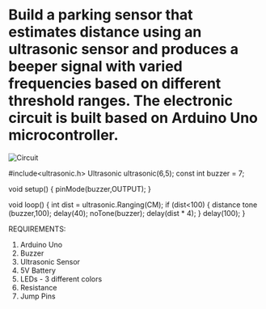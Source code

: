 # Build a parking sensor that estimates distance using an ultrasonic sensor and produces a beeper signal with varied frequencies based on different threshold ranges. The electronic circuit is built based on Arduino Uno microcontroller. 

![Circuit](https://github.com/sreenidhijayapal/rcse-ss2018-ces-parking-sensor/upload/master/Circuit_Basic.PNG)

#include<ultrasonic.h>
Ultrasonic ultrasonic(6,5);
const int buzzer = 7;

void setup()
{
 pinMode(buzzer,OUTPUT);
 }
 
void loop()
{
 int dist = ultrasonic.Ranging(CM);
 if (dist<100) 
 {
  distance tone (buzzer,100);
  delay(40);
  noTone(buzzer);
  delay(dist * 4);
  }
delay(100);
}


REQUIREMENTS:

1. Arduino Uno
2. Buzzer
3. Ultrasonic Sensor
4. 5V Battery
5. LEDs - 3 different colors
6. Resistance
7. Jump Pins

